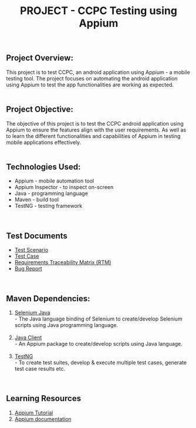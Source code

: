 <h1 align="center">
<b>PROJECT - CCPC Testing using Appium</b>
</h1>
<br/>
<h2>
  Project Overview:
</h2>
This project is to test CCPC, an android application using Appium - a mobile testing tool.  
The project focuses on automating the android application using Appium to test the app   functionalities are working as expected. 
<br/>
<br/>
<h2>
  Project Objective:
</h2>
The objective of this project is to test the CCPC android application using Appium to ensure  
the features align with the user requirements. As well as to learn the different functionalities and capabilities of Appium in testing mobile applications effectively.
<br/>
<br/>
<h2>
  Technologies Used:
</h2>
<ul>
  <li>
    Appium - mobile automation tool
  </li>
  <li>
    Appium Inspector - to inspect on-screen 
  </li>
  
  <li>
    Java - programming language
  </li>
  <li>
    Maven - build tool
  </li>
  <li>
    TestNG - testing framework
  </li>
</ul>
<br/>
<h2>
  Test Documents
</h2>
<ul>
  <li>
    <a href="https://docs.google.com/spreadsheets/d/1N66yX4x5Tqe83tAwSLufnJ-AceEEQklk/edit?usp=drive_link&ouid=116290171687597150582&rtpof=true&sd=true">
      Test Scenario
    </a>
  </li>
  <li>
    <a href="https://docs.google.com/spreadsheets/d/178kyoz5FNitOrt2sU-zqnzuUTVAQn9n1/edit?usp=drive_link&ouid=116290171687597150582&rtpof=true&sd=true">
      Test Case
    </a>
  </li>
  <li>
    <a href="https://docs.google.com/spreadsheets/d/12MOrxDYui4m9eQO09KoTjW4yfDiW0jrn/edit?usp=drive_link&ouid=116290171687597150582&rtpof=true&sd=true">
      Requirements Traceability Matrix (RTM)
    </a>
  </li>
  <li>
    <a href="https://docs.google.com/spreadsheets/d/1wYyvUK-nKW4DQwol7s2qC2LXy2gnleNW/edit?usp=drive_link&ouid=116290171687597150582&rtpof=true&sd=true">
       Bug Report
    </a>
  </li>
</ul>
<br/>
<h2>
  Maven Dependencies:
</h2>
<ol>
  <li>
    <a href="https://mvnrepository.com/artifact/org.seleniumhq.selenium/selenium-java">
      Selenium Java
    </a>
    <div>
      - The Java language binding of Selenium to create/develop Selenium scripts using Java programming language.
    </div>
  </li>
  <br/>
  <li>
    <a href="">
      Java Client
    </a>
    <div>
      - An Appium package to create/develop scripts using Java language.
    </div>
  </li>
  <br/>
  <li>
    <a href="https://mvnrepository.com/artifact/org.testng/testng">
      TestNG
    </a>
    <div>
      - To create test suites, develop & execute multiple test cases, generate test case results etc.
    </div>
  </li>
</ol>
<br/>
<h2>
  Learning Resources
</h2>
<ol>
  <li>
    <a href="https://www.youtube.com/watch?v=mAylNVddfJc&list=PLhW3qG5bs-L8npSSZD6aWdYFQ96OEduhk&index=1">
      Appium Tutorial
    </a>
    <br/>
  </li>
  <li> 
    <a href="http://appium.io/docs/en/latest/">
      Appium documentation
    </a>
  </li>
</ol>


